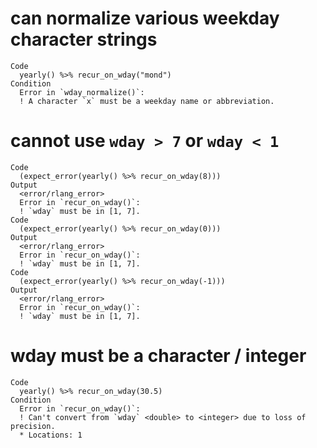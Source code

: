 # can normalize various weekday character strings

    Code
      yearly() %>% recur_on_wday("mond")
    Condition
      Error in `wday_normalize()`:
      ! A character `x` must be a weekday name or abbreviation.

# cannot use `wday > 7` or `wday < 1`

    Code
      (expect_error(yearly() %>% recur_on_wday(8)))
    Output
      <error/rlang_error>
      Error in `recur_on_wday()`:
      ! `wday` must be in [1, 7].
    Code
      (expect_error(yearly() %>% recur_on_wday(0)))
    Output
      <error/rlang_error>
      Error in `recur_on_wday()`:
      ! `wday` must be in [1, 7].
    Code
      (expect_error(yearly() %>% recur_on_wday(-1)))
    Output
      <error/rlang_error>
      Error in `recur_on_wday()`:
      ! `wday` must be in [1, 7].

# wday must be a character / integer

    Code
      yearly() %>% recur_on_wday(30.5)
    Condition
      Error in `recur_on_wday()`:
      ! Can't convert from `wday` <double> to <integer> due to loss of precision.
      * Locations: 1

